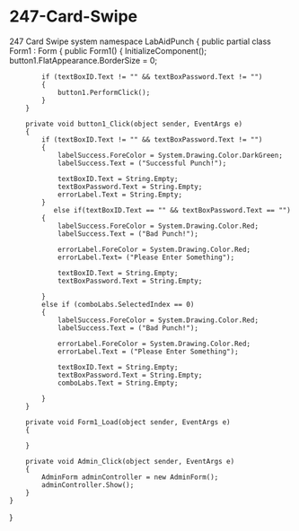 # 247-Card-Swipe
247 Card Swipe system
namespace LabAidPunch
{
    public partial class Form1 : Form
    {
        public Form1()
        {
            InitializeComponent();
            button1.FlatAppearance.BorderSize = 0;

            if (textBoxID.Text != "" && textBoxPassword.Text != "")
            { 
                button1.PerformClick();
            }
        }

        private void button1_Click(object sender, EventArgs e)
        {
            if (textBoxID.Text != "" && textBoxPassword.Text != "")
            {
                labelSuccess.ForeColor = System.Drawing.Color.DarkGreen;
                labelSuccess.Text = ("Successful Punch!");

                textBoxID.Text = String.Empty;
                textBoxPassword.Text = String.Empty;
                errorLabel.Text = String.Empty;
            }
               else if(textBoxID.Text == "" && textBoxPassword.Text == "")
            {
                labelSuccess.ForeColor = System.Drawing.Color.Red;
                labelSuccess.Text = ("Bad Punch!");

                errorLabel.ForeColor = System.Drawing.Color.Red;
                errorLabel.Text= ("Please Enter Something");

                textBoxID.Text = String.Empty;
                textBoxPassword.Text = String.Empty;

            }
            else if (comboLabs.SelectedIndex == 0)
            {
                labelSuccess.ForeColor = System.Drawing.Color.Red;
                labelSuccess.Text = ("Bad Punch!");

                errorLabel.ForeColor = System.Drawing.Color.Red;
                errorLabel.Text = ("Please Enter Something");

                textBoxID.Text = String.Empty;
                textBoxPassword.Text = String.Empty;
                comboLabs.Text = String.Empty;

            }
        }

        private void Form1_Load(object sender, EventArgs e)
        {

        }

        private void Admin_Click(object sender, EventArgs e)
        {
            AdminForm adminController = new AdminForm();
            adminController.Show();
        }
    }
}
